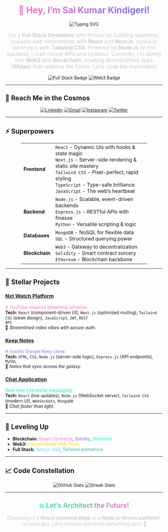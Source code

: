 <div align="center">
  <h1>
    <span style="background: linear-gradient(90deg, #ff6ec4, #7873f5); -webkit-background-clip: text; -webkit-text-fill-color: transparent;">
      👋 Hey, I’m Sai Kumar Kindigeri!
    </span>
  </h1>
  <p>
    <img src="https://readme-typing-svg.herokuapp.com?font=Fira+Code&size=18&color=00FF99¢er=true&vCenter=true&width=500&lines=Full+Stack+Maestro+%7C+Web3+Pioneer" alt="Typing SVG" />
  </p>
  <p style="font-size: 1.2em; color: #ccc;">
    I’m a <strong>Full Stack Developer</strong> who thrives on building seamless, scalable web experiences with <strong>React</strong> and <strong>Next.js</strong>, styled to perfection with <strong>Tailwind CSS</strong>. 
    Powered by <strong>Node.js</strong> on the backend, I craft robust APIs and systems. Currently, I’m diving into <strong>Web3</strong> and <strong>Blockchain</strong>, creating decentralized apps (<strong>dApps</strong>) that redefine the future. Let’s code the impossible!
  </p>
  <img src="https://img.shields.io/badge/-Full+Stack+Powerhouse-1e1e2e?style=for-the-badge&logo=react&logoColor=61DAFB" alt="Full Stack Badge" />
  <img src="https://img.shields.io/badge/-Web3+Visionary-1e1e2e?style=for-the-badge&logo=ethereum&logoColor=7873f5" alt="Web3 Badge" />
</div>

---

## 🌌 **Reach Me in the Cosmos**
<p align="center">
  <a href="https://www.linkedin.com/in/saikumarkindigeri"><img src="https://img.shields.io/badge/LinkedIn-0A66C2?style=flat-square&logo=linkedin&logoColor=white&color=0A66C2" alt="LinkedIn" /></a>
  <a href="mailto:saikumardev018@gmail.com"><img src="https://img.shields.io/badge/Gmail-EA4335?style=flat-square&logo=gmail&logoColor=white&color=EA4335" alt="Gmail" /></a>
  <a href="https://www.instagram.com/saixdev/"><img src="https://img.shields.io/badge/Instagram-E4405F?style=flat-square&logo=instagram&logoColor=white&color=E4405F" alt="Instagram" /></a>
  <a href="https://x.com/Devaa_Sai"><img src="https://img.shields.io/badge/Twitter-1DA1F2?style=flat-square&logo=twitter&logoColor=white&color=1DA1F2" alt="Twitter" /></a>
</p>

---

## ⚡️ **Superpowers**
<div align="center">
  <table style="border: none; width: 80%; margin: 0 auto;">
    <tr>
      <td><strong>Frontend</strong></td>
      <td>
        <code>React</code> - Dynamic UIs with hooks & state magic<br/>
        <code>Next.js</code> - Server-side rendering & static site mastery<br/>
        <code>Tailwind CSS</code> - Pixel-perfect, rapid styling<br/>
        <code>TypeScript</code> - Type-safe brilliance<br/>
        <code>JavaScript</code> - The web’s heartbeat
      </td>
    </tr>
    <tr>
      <td><strong>Backend</strong></td>
      <td>
        <code>Node.js</code> - Scalable, event-driven backends<br/>
        <code>Express.js</code> - RESTful APIs with finesse<br/>
        <code>Python</code> - Versatile scripting & logic
      </td>
    </tr>
    <tr>
      <td><strong>Databases</strong></td>
      <td>
        <code>MongoDB</code> - NoSQL for flexible data<br/>
        <code>SQL</code> - Structured querying power
      </td>
    </tr>
    <tr>
      <td><strong>Blockchain</strong></td>
      <td>
        <code>Web3</code> - Gateway to decentralization<br/>
        <code>Solidity</code> - Smart contract sorcery<br/>
        <code>Ethereum</code> - Blockchain backbone
      </td>
    </tr>
  </table>
</div>

---

## 🌠 **Stellar Projects**

### [Nxt Watch Platform](https://saikwatch.ccbp.tech)  
<span style="color: #ff6ec4;">A YouTube-inspired streaming universe.</span>  
**Tech:** <code>React</code> (component-driven UI), <code>Next.js</code> (optimized routing), <code>Tailwind CSS</code> (sleek design), <code>JavaScript</code>, <code>JWT</code>, <code>REST API</code>  
🌟 *Streamlined video vibes with secure auth.*

### [Keep Notes](https://keep-backend-smoky.vercel.app/)  
<span style="color: #7873f5;">A cosmic Google Keep clone.</span>  
**Tech:** <code>HTML</code>, <code>CSS</code>, <code>Node.js</code> (server-side logic), <code>Express.js</code> (API endpoints), <code>MySQL</code>  
📝 *Notes that sync across the galaxy.*

### [Chat Application](https://wsocket.vercel.app/)  
<span style="color: #00FF99;">Real-time interstellar messaging.</span>  
**Tech:** <code>React</code> (live updates), <code>Node.js</code> (WebSocket server), <code>Tailwind CSS</code> (modern UI), <code>WebSockets</code>, <code>MongoDB</code>  
💬 *Chat faster than light.*

---

## 🧠 **Leveling Up**
- **Blockchain:** <span style="color: #ff6ec4;">Smart Contracts</span>, <span style="color: #7873f5;">Solidity</span>, <span style="color: #00FF99;">Ethereum</span>  
- **Web3:** <span style="color: #FFD700;">Decentralized Web Tools</span>  
- **Full Stack:** <span style="color: #61DAFB;">Next.js SSR</span>, <span style="color: #38B2AC;">Tailwind animations</span>

---

## 📈 **Code Constellation**
<p align="center">
  <img src="https://github-readme-stats.vercel.app/api?username=your-github-username&show_icons=true&theme=dracula&hide_border=true&bg_color=1e1e2e&title_color=ff6ec4&text_color=ccc&icon_color=7873f5" alt="GitHub Stats" />
  <img src="https://github-readme-streak-stats.herokuapp.com/?user=your-github-username&theme=dracula&hide_border=true&background=1e1e2e&stroke=ff6ec4&ring=7873f5&fire=ff6ec4&currStreakLabel=ccc" alt="Streak Stats" />
</p>

---

<div align="center">
  <h2>
    <span style="background: linear-gradient(90deg, #00FF99, #ff6ec4); -webkit-background-clip: text; -webkit-text-fill-color: transparent;">
      💥 Let’s Architect the Future!
    </span>
  </h2>
  <p style="font-size: 1.1em; color: #ccc;">
    Dreaming of a <strong>React-powered dApp</strong> or a <strong>Node.js-driven platform</strong>? I’m your guy. Let’s connect and build something epic! 🚀
  </p>
</div>
